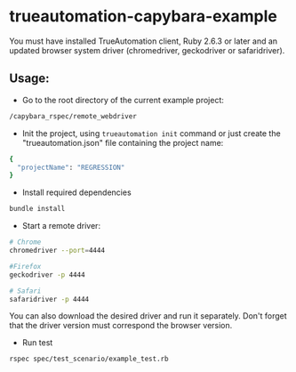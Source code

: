 # trueautomation-capybara-example

You must have installed TrueAutomation client, Ruby 2.6.3 or later and an updated browser system driver (chromedriver, geckodriver or safaridriver).

## Usage:
* Go to the root directory of the current example project:
```bash
/capybara_rspec/remote_webdriver
```

* Init the project, using `trueautomation init` command or just create the "trueautomation.json" file containing the project name:
```bash
{
  "projectName": "REGRESSION"
}
```

* Install required dependencies
```bash
bundle install
```

* Start a remote driver:
```bash
# Chrome
chromedriver --port=4444

#Firefox
geckodriver -p 4444

# Safari
safaridriver -p 4444
```

You can also download the desired driver and run it separately. Don't forget that the driver version must correspond the browser version.

* Run test
```bash
rspec spec/test_scenario/example_test.rb
```
